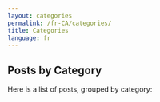 ```yaml
---
layout: categories
permalink: /fr-CA/categories/
title: Categories
language: fr
---
```

## Posts by Category
Here is a list of posts, grouped by category:
